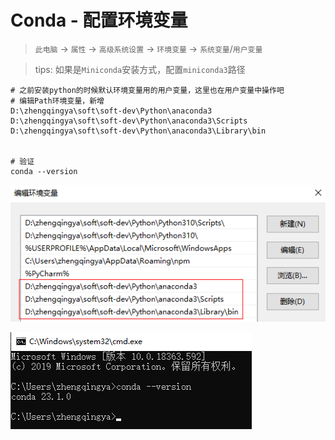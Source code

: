 # Conda - 配置环境变量

> `此电脑` -> `属性` -> `高级系统设置` -> `环境变量` -> `系统变量`/`用户变量`

> tips: 如果是`Miniconda`安装方式，配置`miniconda3`路径

```
# 之前安装python的时候默认环境变量用的用户变量，这里也在用户变量中操作吧
# 编辑Path环境变量，新增
D:\zhengqingya\soft\soft-dev\Python\anaconda3
D:\zhengqingya\soft\soft-dev\Python\anaconda3\Scripts
D:\zhengqingya\soft\soft-dev\Python\anaconda3\Library\bin 


# 验证
conda --version
```

![img.png](images/conda-path.png)

![img.png](images/conda-v.png)

